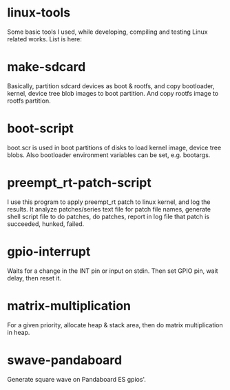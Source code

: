 # linux-tools

Some basic tools I used, while developing, compiling and testing Linux related works.
List is here:

# make-sdcard

Basically, partition sdcard devices as boot & rootfs,
and copy bootloader, kernel, device tree blob
images to boot partition. And copy rootfs image
to rootfs partition.

# boot-script

boot.scr is used in boot partitions of disks to load kernel image, device tree blobs.
Also bootloader environment variables can be set, e.g. bootargs.

# preempt_rt-patch-script

I use this program to apply preempt_rt patch to linux kernel, and 
log the results. 
It analyze patches/series text file for patch file names, 
generate shell script file to do patches, do patches, 
report in log file that patch is succeeded, hunked, failed.

# gpio-interrupt

Waits for a change in the INT pin or input on stdin.
Then set GPIO pin, wait delay, then reset it.

# matrix-multiplication

For a given priority, allocate heap & stack area, then do matrix multiplication in heap.

# swave-pandaboard

Generate square wave on Pandaboard ES gpios'.

